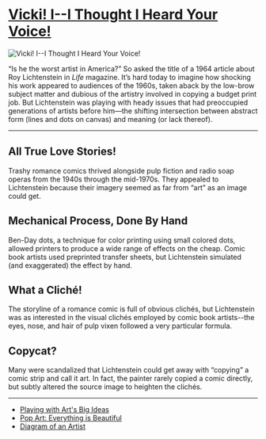 # [Vicki! I--I Thought I Heard Your Voice!](http://artsmia.github.io/griot/#/o/2606)
![Vicki! I--I Thought I Heard Your Voice!](http://api.artsmia.org/images/2606/large.jpg)

“Is he the worst artist in America?” So asked the title of a 1964 article about Roy Lichtenstein in *Life* magazine. It’s hard today to imagine how shocking his work appeared to audiences of the 1960s, taken aback by the low-brow subject matter and dubious of the artistry involved in copying a budget print job. But Lichtenstein was playing with heady issues that had preoccupied generations of artists before him—the shifting intersection between abstract form (lines and dots on canvas) and meaning (or lack thereof).

---

## All True Love Stories!

Trashy romance comics thrived alongside pulp fiction and radio soap operas from the 1940s through the mid-1970s. They appealed to Lichtenstein because their imagery seemed as far from “art” as an image could get.

## Mechanical Process, Done By Hand

Ben-Day dots, a technique for color printing using small colored dots, allowed printers to produce a wide range of effects on the cheap. Comic book artists used preprinted transfer sheets, but Lichtenstein simulated (and exaggerated) the effect by hand.

## What a Cliché!

The storyline of a romance comic is full of obvious clichés, but Lichtenstein was as interested in the visual clichés employed by comic book artists--the eyes, nose, and hair of pulp vixen followed a very particular formula.

## Copycat?

Many were scandalized that Lichtenstein could get away with “copying” a comic strip and call it art. In fact, the painter rarely copied a comic directly, but subtly altered the source image to heighten the clichés.

---

* [Playing with Art's Big Ideas](../stories/playing-with-art-s-big-ideas.md)
* [Pop Art: Everything is Beautiful](../stories/pop-art-everything-is-beautiful.md)
* [Diagram of an Artist](../stories/diagram-of-an-artist.md)
